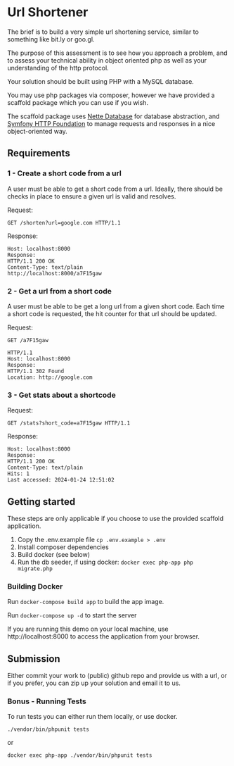 # Url Shortener

The brief is to build a very simple url shortening service, similar to something like bit.ly or goo.gl.

The purpose of this assessment is to see how you approach a problem, and to assess your technical ability in object oriented php as well as your understanding of the http protocol. 

Your solution should be built using PHP with a MySQL database.

You may use php packages via composer, however we have provided a scaffold package which you can use if you wish.

The scaffold package uses [Nette Database](https://doc.nette.org/en/database) for database abstraction, and [Symfony HTTP Foundation](https://symfony.com/doc/current/components/http_foundation.html) to manage requests and responses in a nice object-oriented way.

## Requirements

### 1 - Create a short code from a url
A user must be able to get a short code from a url. Ideally, there should be checks in place to ensure a given url is valid and resolves.

Request:
```
GET /shorten?url=google.com HTTP/1.1
```

Response:
```
Host: localhost:8000
Response:
HTTP/1.1 200 OK
Content-Type: text/plain
http://localhost:8000/a7F15gaw
```

### 2 - Get a url from a short code

A user must be able to be get a long url from a given short code. Each time a short code is requested, the hit counter for that url should be updated.

Request:
```
GET /a7F15gaw
```
```
HTTP/1.1
Host: localhost:8000
Response:
HTTP/1.1 302 Found
Location: http://google.com
```
### 3 - Get stats about a shortcode

Request:
```
GET /stats?short_code=a7F15gaw HTTP/1.1
```
Response:
```
Host: localhost:8000
Response:
HTTP/1.1 200 OK
Content-Type: text/plain
Hits: 1
Last accessed: 2024-01-24 12:51:02
```

## Getting started

These steps are only applicable if you choose to use the provided scaffold application.

1. Copy the .env.example file `cp .env.example > .env`
2. Install composer dependencies
3. Build docker (see below)
4. Run the db seeder, if using docker: `docker exec php-app php migrate.php`

### Building Docker 

Run `docker-compose build app` to build the app image.

Run `docker-compose up -d` to start the server

If you are running this demo on your local machine, use http://localhost:8000 to access the application from your browser.

## Submission

Either commit your work to (public) github repo and provide us with a url, or if you prefer, you can zip up your solution and email it to us.

### Bonus - Running Tests

To run tests you can either run them locally, or use docker.

`./vendor/bin/phpunit tests`

or 

`docker exec php-app ./vendor/bin/phpunit tests`

